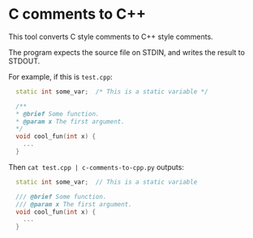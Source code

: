 # C comments to C++

This tool converts C style comments to C++ style comments.

The program expects the source file on STDIN, and writes the result to STDOUT.

For example, if this is `test.cpp`:

```c++
  static int some_var;  /* This is a static variable */

  /**
  * @brief Some function.
  * @param x The first argument.
  */
  void cool_fun(int x) {
    ...
  }
```

Then `cat test.cpp | c-comments-to-cpp.py` outputs:

```c++
  static int some_var;  // This is a static variable

  /// @brief Some function.
  /// @param x The first argument.
  void cool_fun(int x) {
    ...
  }
```

